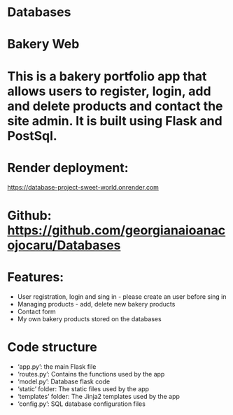 # Databases
# Bakery Web 

# This is a bakery portfolio app that allows users to register, login, add and delete products and contact the site admin. It is built using Flask and PostSql. 

# Render deployment: 
https://database-project-sweet-world.onrender.com

# Github: https://github.com/georgianaioanacojocaru/Databases


# Features: 
 - User registration, login and sing in - please create an user before sing in 
 - Managing products - add, delete new bakery products 
 - Contact form 
 - My own bakery products stored on the databases 

# Code structure
 - ‘app.py’: the main Flask file 
 - ‘routes.py’: Contains the functions used by the app 
 - ‘model.py’: Database flask code 
 - ‘static’ folder: The static files used by the app 
 - ‘templates’ folder: The Jinja2 templates used by the app 
 - ‘config.py’: SQL database configuration files 
